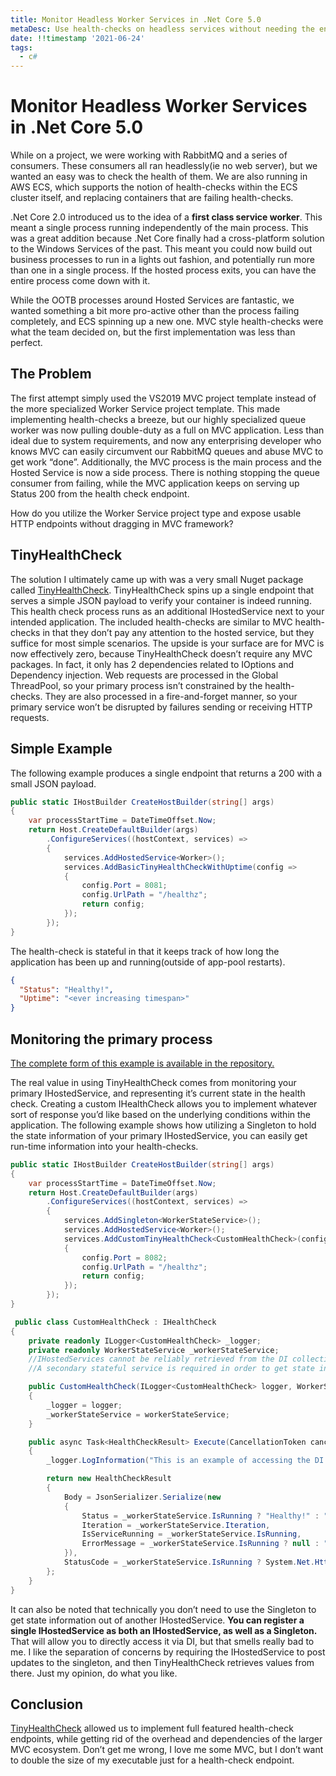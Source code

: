 ```yaml
---
title: Monitor Headless Worker Services in .Net Core 5.0
metaDesc: Use health-checks on headless services without needing the entire MVC ecosystem
date: !!timestamp '2021-06-24'
tags:
  - c#
---
```


# Monitor Headless Worker Services in .Net Core 5.0

While on a project, we were working with RabbitMQ and a series of consumers. These consumers all ran headlessly(ie no web server), but we wanted an easy was to check the health of them. We are also running in AWS ECS, which supports the notion of health-checks within the ECS cluster itself, and replacing containers that are failing health-checks.

.Net Core 2.0 introduced us to the idea of a **first class service worker**. This meant a single process running independently of the main process. This was a great addition because .Net Core finally had a cross-platform solution to the Windows Services of the past. This meant you could now build out business processes to run in a lights out fashion, and potentially run more than one in a single process. If the hosted process exits, you can have the entire process come down with it.

While the OOTB processes around Hosted Services are fantastic, we wanted something a bit more pro-active other than the process failing completely, and ECS spinning up a new one. MVC style health-checks were what the team decided on, but the first implementation was less than perfect.

## The Problem

The first attempt simply used the VS2019 MVC project template instead of the more specialized Worker Service project template. This made implementing health-checks a breeze, but our highly specialized queue worker was now pulling double-duty as a full on MVC application. Less than ideal due to system requirements, and now any enterprising developer who knows MVC can easily circumvent our RabbitMQ queues and abuse MVC to get work “done”. Additionally, the MVC process is the main process and the Hosted Service is now a side process. There is nothing stopping the queue consumer from failing, while the MVC application keeps on serving up Status 200 from the health check endpoint.

How do you utilize the Worker Service project type and expose usable HTTP endpoints without dragging in MVC framework?

## TinyHealthCheck

The solution I ultimately came up with was a very small Nuget package called [TinyHealthCheck](https://github.com/bruceharrison1984/TinyHealthCheck). TinyHealthCheck spins up a single endpoint that serves a simple JSON payload to verify your container is indeed running. This health check process runs as an additional IHostedService next to your intended application. The included health-checks are similar to MVC health-checks in that they don’t pay any attention to the hosted service, but they suffice for most simple scenarios. The upside is your surface are for MVC is now effectively zero, because TinyHealthCheck doesn’t require any MVC packages. In fact, it only has 2 dependencies related to IOptions and Dependency injection. Web requests are processed in the Global ThreadPool, so your primary process isn’t constrained by the health-checks. They are also processed in a fire-and-forget manner, so your primary service won’t be disrupted by failures sending or receiving HTTP requests.

## Simple Example

The following example produces a single endpoint that returns a 200 with a small JSON payload.

```c#
public static IHostBuilder CreateHostBuilder(string[] args)
{
    var processStartTime = DateTimeOffset.Now;
    return Host.CreateDefaultBuilder(args)
        .ConfigureServices((hostContext, services) =>
        {
            services.AddHostedService<Worker>();
            services.AddBasicTinyHealthCheckWithUptime(config =>
            {
                config.Port = 8081;
                config.UrlPath = "/healthz";
                return config;
            });
        });
}
```

The health-check is stateful in that it keeps track of how long the application has been up and running(outside of app-pool restarts).

```json
{
  "Status": "Healthy!",
  "Uptime": "<ever increasing timespan>"
}
```

## Monitoring the primary process

[The complete form of this example is available in the repository.](https://github.com/bruceharrison1984/TinyHealthCheck/tree/main/DummyServiceWorker)

The real value in using TinyHealthCheck comes from monitoring your primary IHostedService, and representing it’s current state in the health check. Creating a custom IHealthCheck allows you to implement whatever sort of response you’d like based on the underlying conditions within the application. The following example shows how utilizing a Singleton to hold the state information of your primary IHostedService, you can easily get run-time information into your health-checks.

```c#
public static IHostBuilder CreateHostBuilder(string[] args)
{
    var processStartTime = DateTimeOffset.Now;
    return Host.CreateDefaultBuilder(args)
        .ConfigureServices((hostContext, services) =>
        {
            services.AddSingleton<WorkerStateService>();
            services.AddHostedService<Worker>();
            services.AddCustomTinyHealthCheck<CustomHealthCheck>(config =>
            {
                config.Port = 8082;
                config.UrlPath = "/healthz";
                return config;
            });
        });
}

 public class CustomHealthCheck : IHealthCheck
{
    private readonly ILogger<CustomHealthCheck> _logger;
    private readonly WorkerStateService _workerStateService;
    //IHostedServices cannot be reliably retrieved from the DI collection
    //A secondary stateful service is required in order to get state information out of it

    public CustomHealthCheck(ILogger<CustomHealthCheck> logger, WorkerStateService workerStateService)
    {
        _logger = logger;
        _workerStateService = workerStateService;
    }

    public async Task<HealthCheckResult> Execute(CancellationToken cancellationToken)
    {
        _logger.LogInformation("This is an example of accessing the DI containers for logging. You can access any service that is registered");

        return new HealthCheckResult
        {
            Body = JsonSerializer.Serialize(new
            {
                Status = _workerStateService.IsRunning ? "Healthy!" : "Unhealthy!",
                Iteration = _workerStateService.Iteration,
                IsServiceRunning = _workerStateService.IsRunning,
                ErrorMessage = _workerStateService.IsRunning ? null : "We went over 10 iterations, so the service worker quit!"
            }),
            StatusCode = _workerStateService.IsRunning ? System.Net.HttpStatusCode.OK : System.Net.HttpStatusCode.InternalServerError
        };
    }
}
```

It can also be noted that technically you don’t need to use the Singleton to get state information out of another IHostedService. **You can register a single IHostedService as both an IHostedService, as well as a Singleton.** That will allow you to directly access it via DI, but that smells really bad to me. I like the separation of concerns by requiring the IHostedService to post updates to the singleton, and then TinyHealthCheck retrieves values from there. Just my opinion, do what you like.

## Conclusion

[TinyHealthCheck](https://github.com/bruceharrison1984/TinyHealthCheck) allowed us to implement full featured health-check endpoints, while getting rid of the overhead and dependencies of the larger MVC ecosystem. Don’t get me wrong, I love me some MVC, but I don’t want to double the size of my executable just for a health-check endpoint.
